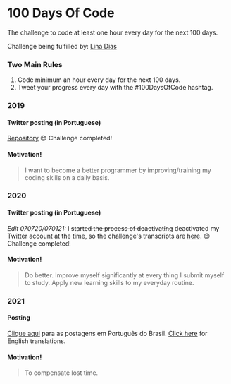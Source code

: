 # 100 Days Of Code
The challenge to code at least one hour every day for the next 100 days.

Challenge being fulfilled by: [Lina Dias](https://github.com/linasdias/)

### Two Main Rules
1.  Code minimum an hour every day for the next 100 days.
2.  Tweet your progress every day with the #100DaysOfCode hashtag.

### 2019

#### Twitter posting (in Portuguese)
[Repository](https://github.com/linasdias/100daysofcode/blob/master/previous%20years/100daysofcode2019.rar)
:blush: Challenge completed!

#### Motivation!

> I want to become a better programmer by improving/training my coding skills on a daily basis.

### 2020

#### Twitter posting (in Portuguese)
*Edit 070720/070121:* I <s>started the process of deactivating</s> deactivated my Twitter account at the time, so the challenge's transcripts are [here](https://github.com/linasdias/100daysofcode/blob/master/100daysofcode2020.txt).
:blush: Challenge completed!

#### Motivation!

> Do better. Improve myself significantly at every thing I submit myself to study. Apply new learning skills to my everyday routine.

### 2021

#### Posting
[Clique aqui](https://github.com/linasdias/100daysofcode/tree/master/2021/portugues.md) para as postagens em Português do Brasil. [Click here](https://github.com/linasdias/100daysofcode/tree/master/2021/english.md) for English translations.


#### Motivation!
> To compensate lost time.
